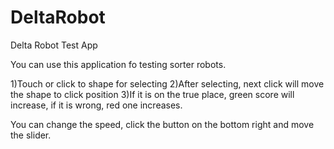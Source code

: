 # DeltaRobot
Delta Robot Test App


You can use this application fo testing sorter robots. 

1)Touch or click to shape for selecting
2)After selecting, next click will move the shape to click position
3)If it is on the true place, green score will increase, if it is wrong, red one increases.

You can change the speed, click the button on the bottom right and move the slider.

